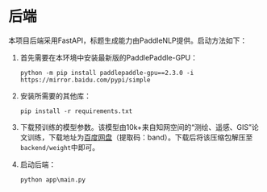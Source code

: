 # 后端

本项目后端采用FastAPI，标题生成能力由PaddleNLP提供。启动方法如下：

1. 首先需要在本环境中安装最新版的PaddlePaddle-GPU：
   
   ```shell
   python -m pip install paddlepaddle-gpu==2.3.0 -i https://mirror.baidu.com/pypi/simple
   ```

2. 安装所需要的其他库：
   
   ```shell
   pip install -r requirements.txt
   ```

3. 下载预训练的模型参数。该模型由10k+来自知网空间的“测绘、遥感、GIS”论文训练，下载地址为[百度网盘](https://pan.baidu.com/s/1AYo0ItU8Fbtv2M0n-CtPAQ)（提取码：band）。下载后将该压缩包解压至`backend/weight`中即可。

4. 启动后端：
   
   ```shell
   python app\main.py
   ```
